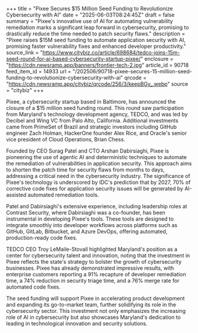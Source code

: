 +++
title = "Pixee Secures $15 Million Seed Funding to Revolutionize Cybersecurity with AI"
date = "2025-06-03T08:24:45Z"
draft = false
summary = "Pixee's innovative use of AI for automating vulnerability remediation marks a significant leap forward in cybersecurity, promising to drastically reduce the time needed to patch security flaws."
description = "Pixee raises $15M seed funding to automate application security with AI, promising faster vulnerability fixes and enhanced developer productivity."
source_link = "https://www.citybiz.co/article/698684/tedco-joins-15m-seed-round-for-ai-based-cybersecurity-startup-pixee/"
enclosure = "https://cdn.newsramp.app/banners/frontier-tech-2.jpg"
article_id = 90718
feed_item_id = 14933
url = "/202506/90718-pixee-secures-15-million-seed-funding-to-revolutionize-cybersecurity-with-ai"
qrcode = "https://cdn.newsramp.app/citybiz/qrcode/256/3/keepBGy_.webp"
source = "citybiz"
+++

<p>Pixee, a cybersecurity startup based in Baltimore, has announced the closure of a $15 million seed funding round. This round saw participation from Maryland's technology development agency, TEDCO, and was led by Decibel and Wing VC from Palo Alto, California. Additional investments came from PrimeSet of Brazil and strategic investors including GitHub engineer Zach Holman, HackerOne founder Alex Rice, and Oracle's senior vice president of Cloud Operations, Brian Chess.</p><p>Founded by CEO Surag Patel and CTO Arshan Dabirsiaghi, Pixee is pioneering the use of agentic AI and deterministic techniques to automate the remediation of vulnerabilities in application security. This approach aims to shorten the patch time for security flaws from months to days, addressing a critical need in the cybersecurity industry. The significance of Pixee's technology is underscored by IDC's prediction that by 2027, 70% of corrective code fixes for application security issues will be generated by AI-assisted automated remediation tools.</p><p>Patel and Dabirsiaghi's extensive experience, including leadership roles at Contrast Security, where Dabirsiaghi was a co-founder, has been instrumental in developing Pixee's tools. These tools are designed to integrate smoothly into developer workflows across platforms such as GitHub, GitLab, Bitbucket, and Azure DevOps, offering automated, production-ready code fixes.</p><p>TEDCO CEO Troy LeMaile-Stovall highlighted Maryland's position as a center for cybersecurity talent and innovation, noting that the investment in Pixee reflects the state's strategy to bolster the growth of cybersecurity businesses. Pixee has already demonstrated impressive results, with enterprise customers reporting a 91% recapture of developer remediation time, a 74% reduction in security triage time, and a 76% merge rate for automated code fixes.</p><p>The seed funding will support Pixee in accelerating product development and expanding its go-to-market team, further solidifying its role in the cybersecurity sector. This investment not only emphasizes the increasing role of AI in cybersecurity but also showcases Maryland's dedication to leading in technological innovation and security solutions.</p>